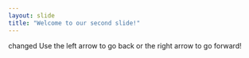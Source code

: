 ```yaml
---
layout: slide
title: "Welcome to our second slide!"
---
```

changed
Use the left arrow to go back or the right arrow to go forward!
